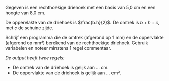 Gegeven is een rechthoekige driehoek met een basis van 5,0 cm en een hoogte van 8,0 cm. 

De oppervlakte van de driehoek is $\frac{b.h}{2}$. De omtrek is $b + h + c$, met $c$ de schuine zijde.

Schrijf een programma die de omtrek (afgerond op 1 mm) en de oppervlakte (afgerond op mm²) berekend van de rechthoekige driehoek. Gebruik variabelen en noteer minstens 1 regel commentaar.

*De output heeft twee regels:*

- De omtrek van de driehoek is gelijk aan ... cm.
- De oppervlakte van de driehoek is gelijk aan ... cm².
